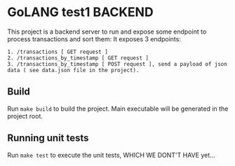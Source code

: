 # GoLANG test1 BACKEND

This project is a backend server to run and expose some endpoint to process transactions and sort them:
It exposes 3 endpoints:

    1. /transactions [ GET request ]
    2. /transactions_by_timestamp [ GET request ]
    3. /transactions_by_timestamp [ POST request ], send a payload of json data ( see data.json file in the project).
    
## Build

Run `make build` to build the project. Main executable will be generated in the project root. 


## Running unit tests

Run `make test` to execute the unit tests, WHICH WE DONT'T HAVE yet...

